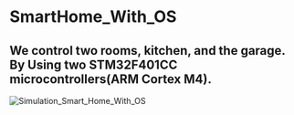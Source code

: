 # SmartHome_With_OS

## We control two rooms, kitchen, and the garage. By Using two STM32F401CC microcontrollers(ARM Cortex M4).

![Simulation_Smart_Home_With_OS](https://github.com/markelmasry/SmartHome_With_OS/assets/85359577/29083422-513a-448b-af15-5b02031679ba)
